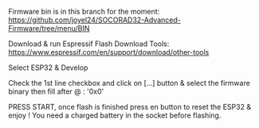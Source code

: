 Firmware bin is in this branch for the moment: https://github.com/joyel24/SOCORAD32-Advanced-Firmware/tree/menu/BIN

Download & run Espressif Flash Download Tools:
https://www.espressif.com/en/support/download/other-tools

Select ESP32 & Develop

Check the 1st line checkbox and click on [...] button & select the firmware binary then fill after @ : '0x0'

PRESS START, once flash is finished press en button to reset the ESP32 & enjoy !
You need a charged battery in the socket before flashing.
